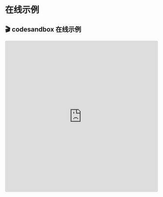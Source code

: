 # 在线示例

## 🎬 codesandbox 在线示例

<iframe src="https://codesandbox.io/embed/vue-code-view-example-forked-nivmw?fontsize=14&hidenavigation=1&theme=dark"
     style="width:100%; height:500px; border:0; border-radius: 4px; overflow:hidden;"
     title="vue-code-view-example (forked)"
     allow="accelerometer; ambient-light-sensor; camera; encrypted-media; geolocation; gyroscope; hid; microphone; midi; payment; usb; vr; xr-spatial-tracking"
     sandbox="allow-forms allow-modals allow-popups allow-presentation allow-same-origin allow-scripts"
   ></iframe>